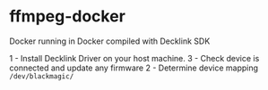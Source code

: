 # ffmpeg-docker

Docker running in Docker compiled with Decklink SDK

1 - Install Decklink Driver on your host machine.
3 - Check device is connected and update any firmware
2 - Determine device mapping `/dev/blackmagic/`
